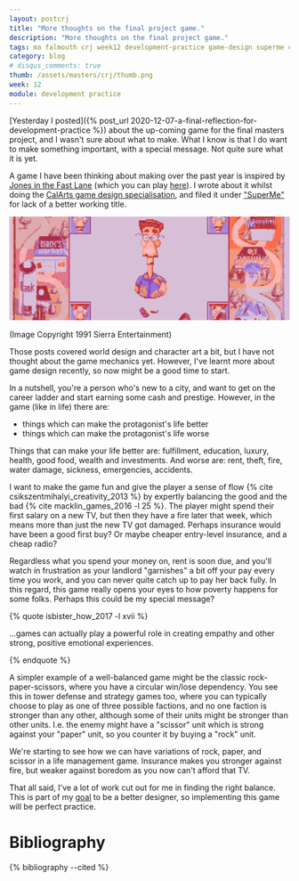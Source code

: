 ```yaml
---
layout: postcrj
title: "More thoughts on the final project game."
description: "More thoughts on the final project game."
tags: ma falmouth crj week12 development-practice game-design superme crj-affective crj-procedural
category: blog
# disqus_comments: true
thumb: /assets/masters/crj/thumb.png
week: 12
module: development practice
---
```


[Yesterday I posted]({% post_url 2020-12-07-a-final-reflection-for-development-practice %}) about the up-coming game for the final masters project, and I wasn't sure about what to make. What I know is that I do want to make something important, with a special message. Not quite sure what it is yet.

A game I have been thinking about making over the past year is inspired by [Jones in the Fast Lane](https://en.wikipedia.org/wiki/Jones_in_the_Fast_Lane) (which you can play [here](https://jonesinthefastlane.com/)). I wrote about it whilst doing the [CalArts game design specialisation](https://www.coursera.org/specializations/game-design), and filed it under ["SuperMe"](/tags#superme) for lack of a better working title.

![Jones in the Fast Lane, Copyright 1991 Sierra Entertainment](/assets/posts/2020-12-08-more-thoughts-on-the-final-project-game/jones.png)

(Image Copyright 1991 Sierra Entertainment)

Those posts covered world design and character art a bit, but I have not thought about the game mechanics yet. However, I've learnt more about game design recently, so now might be a good time to start.

In a nutshell, you're a person who's new to a city, and want to get on the career ladder and start earning some cash and prestige. However, in the game (like in life) there are:

- things which can make the protagonist's life better
- things which can make the protagonist's life worse

Things that can make your life better are: fulfillment, education, luxury, health, good food, wealth and investments.
And worse are: rent, theft, fire, water damage, sickness, emergencies, accidents.

I want to make the game fun and give the player a sense of flow {% cite csikszentmihalyi_creativity_2013 %} by expertly balancing the good and the bad {% cite macklin_games_2016 -l 25 %}. The player might spend their first salary on a new TV, but then they have a fire later that week, which means more than just the new TV got damaged. Perhaps insurance would have been a good first buy? Or maybe cheaper entry-level insurance, and a cheap radio?

Regardless what you spend your money on, rent is soon due, and you'll watch in frustration as your landlord "garnishes" a bit off your pay every time you work, and you can never quite catch up to pay her back fully. In this regard, this game really opens your eyes to how poverty happens for some folks. Perhaps this could be my special message?

{% quote isbister_how_2017 -l xvii %}

...games can actually play a powerful role in creating empathy and other strong, positive emotional experiences.

{% endquote %}

A simpler example of a well-balanced game might be the classic rock-paper-scissors, where you have a circular win/lose dependency. You see this in tower defense and strategy games too, where you can typically choose to play as one of three possible factions, and no one faction is stronger than any other, although some of their units might be stronger than other units. I.e. the enemy might have a "scissor" unit which is strong against your "paper" unit, so you counter it by buying a "rock" unit.

We're starting to see how we can have variations of rock, paper, and scissor in a life management game. Insurance makes you stronger against fire, but weaker against boredom as you now can't afford that TV.

That all said, I've a lot of work cut out for me in finding the right balance. This is part of my [goal](/masters/goals#be-a-better-designer) to be a better designer, so implementing this game will be perfect practice.

# Bibliography

{% bibliography --cited %}
